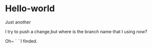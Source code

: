 # Hello-world
Just another


I try to push a change,but where is the branch name that I using now?

Oh~ ˊ ˋ I finded.
